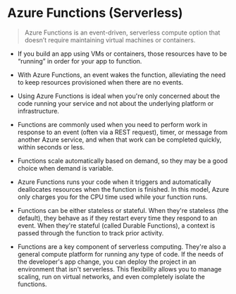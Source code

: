 # Azure Functions (Serverless)

> Azure Functions is an event-driven, serverless compute option that doesn’t require maintaining virtual machines or containers. 

- If you build an app using VMs or containers, those resources have to be “running” in order for your app to function. 
- With Azure Functions, an event wakes the function, alleviating the need to keep resources provisioned when there are no events.

- Using Azure Functions is ideal when you're only concerned about the code running your service and not about the underlying platform or infrastructure. 

- Functions are commonly used when you need to perform work in response to an event (often via a REST request), timer, or message from another Azure service, and when that work can be completed quickly, within seconds or less.

- Functions scale automatically based on demand, so they may be a good choice when demand is variable.

- Azure Functions runs your code when it triggers and automatically deallocates resources when the function is finished. In this model, Azure only charges you for the CPU time used while your function runs.

- Functions can be either stateless or stateful. When they're stateless (the default), they behave as if they restart every time they respond to an event. When they're stateful (called Durable Functions), a context is passed through the function to track prior activity.

- Functions are a key component of serverless computing. They're also a general compute platform for running any type of code. If the needs of the developer's app change, you can deploy the project in an environment that isn't serverless. This flexibility allows you to manage scaling, run on virtual networks, and even completely isolate the functions.